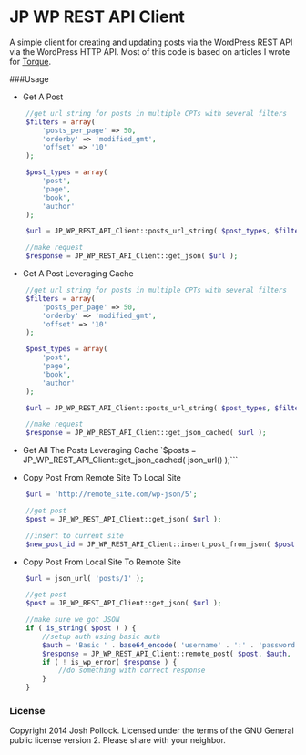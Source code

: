 JP WP REST API Client
=====================

A simple client for creating and updating posts via the WordPress REST API via the WordPress HTTP API. Most of this code is based on articles I wrote for [Torque](http://torquemag.io/author/joshp/).

###Usage
* Get A Post
```php
    //get url string for posts in multiple CPTs with several filters
    $filters = array(
    	'posts_per_page' => 50,
    	'orderby' => 'modified_gmt',
    	'offset' => '10'
    );

    $post_types = array(
    	'post',
    	'page',
    	'book',
    	'author'
    );

    $url = JP_WP_REST_API_Client::posts_url_string( $post_types, $filters );

    //make request
    $response = JP_WP_REST_API_Client::get_json( $url );
```

* Get A Post Leveraging Cache
```php
    //get url string for posts in multiple CPTs with several filters
    $filters = array(
    	'posts_per_page' => 50,
    	'orderby' => 'modified_gmt',
    	'offset' => '10'
    );

    $post_types = array(
    	'post',
    	'page',
    	'book',
    	'author'
    );

    $url = JP_WP_REST_API_Client::posts_url_string( $post_types, $filters );

    //make request
    $response = JP_WP_REST_API_Client::get_json_cached( $url );
```

* Get All The Posts Leveraging Cache
`$posts = JP_WP_REST_API_Client::get_json_cached( json_url() );```

* Copy Post From Remote Site To Local Site
```php
    $url = 'http://remote_site.com/wp-json/5';

    //get post
    $post = JP_WP_REST_API_Client::get_json( $url );

    //insert to current site
    $new_post_id = JP_WP_REST_API_Client::insert_post_from_json( $post );

```

* Copy Post From Local Site To Remote Site

```php
    $url = json_url( 'posts/1' );

    //get post
    $post = JP_WP_REST_API_Client::get_json( $url );

    //make sure we got JSON
    if ( is_string( $post ) ) {
        //setup auth using basic auth
        $auth = 'Basic ' . base64_encode( 'username' . ':' . 'password' );
        $response = JP_WP_REST_API_Client::remote_post( $post, $auth, 'http://remotesite.com/wp-json/posts' );
        if ( ! is_wp_error( $response ) {
            //do something with correct response
        }
    }
```

### License
Copyright 2014 Josh Pollock. Licensed under the terms of the GNU General public license version 2. Please share with your neighbor.


